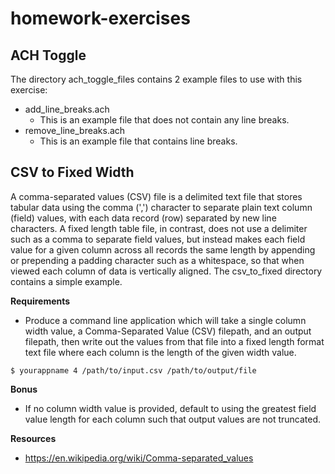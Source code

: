 # homework-exercises

## ACH Toggle

The directory ach_toggle_files contains 2 example files to use with this exercise:

- add_line_breaks.ach
  - This is an example file that does not contain any line breaks.
- remove_line_breaks.ach
  - This is an example file that contains line breaks.


## CSV to Fixed Width
A comma-separated values (CSV) file is a delimited text file that stores tabular data using the comma (',') character to separate plain text column (field) values, with each data record (row) separated by new line characters. A fixed length table file, in contrast, does not use a delimiter such as a comma to separate field values, but instead makes each field value for a given column across all records the same length by appending or prepending a padding character such as a whitespace, so that when viewed each column of data is vertically aligned. The csv_to_fixed directory contains a simple example.  

**Requirements**

* Produce a command line application which will take a single column width value, a Comma-Separated Value (CSV) filepath, and an output filepath, then write out the values from that file into a fixed length format text file where each column is the length of the given width value.

`$ yourappname 4 /path/to/input.csv /path/to/output/file`

**Bonus**

* If no column width value is provided, default to using the greatest field value length for each column such that output values are not truncated.  

**Resources**

* https://en.wikipedia.org/wiki/Comma-separated_values